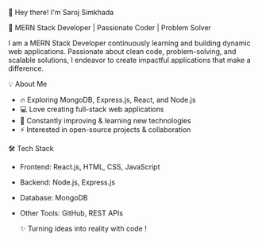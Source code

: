  👋 Hey there! I'm Saroj Simkhada

🚀 MERN Stack Developer | Passionate Coder | Problem Solver

I am a MERN Stack Developer continuously learning and building dynamic web applications. Passionate about clean code, problem-solving, and scalable solutions, I endeavor to create impactful applications that make a difference.  

 💡 About Me  
- 🔥 Exploring MongoDB, Express.js, React, and Node.js 
- 💻 Love creating full-stack web applications  
- 🎯 Constantly improving & learning new technologies  
- ⚡ Interested in open-source projects & collaboration

🛠️ Tech Stack  
- Frontend: React.js, HTML, CSS, JavaScript  
- Backend: Node.js, Express.js  
- Database: MongoDB  
- Other Tools: GitHub, REST APIs

  ✨ Turning ideas into reality with code !
